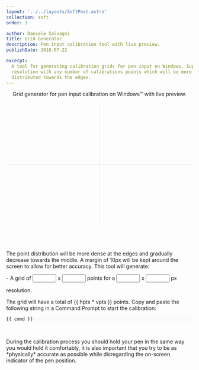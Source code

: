 ```yaml
---
layout: '../../layouts/SoftPost.astro'
collection: soft
order: 3

author: Daniele Salvagni
title: Grid Generator
description: Pen input calibration tool with live preview.
publishDate: 2018-07-22

excerpt:
  A tool for generating calibration grids for pen input on Windows. Supports any
  resolution with any number of calibrations points which will be more densely
  distributed towards the edges.
---
```


<p align="center">Grid generator for pen input calibration on Windows™ with live preview.</p>

<div id="grid-app" class="content">

  <svg viewBox="-151 -101 302 202">
    <line v-for="h in horz" v-bind:x1="h" y1="-100" v-bind:x2="h" y2="100" style="stroke:#d5d5d5;stroke-width:0.5" />
    <line v-for="v in vert" x1="-150" v-bind:y1="v" x2="150" v-bind:y2="v" style="stroke:#d5d5d5;stroke-width:0.5" />
  </svg>

<br><br>

  <p>The point distribution will be more dense at the edges and gradually decrease towards the middle. A margin of 10px will be kept around the screen to allow for better accuracy. This tool will generate:</p>

\- A grid of <input type="text" v-model="hpts" class="grid-input"> x
  <input type="text" v-model="vpts" class="grid-input"> points for a
  <input type="text" v-model="hres" class="grid-input"> x
  <input type="text" v-model="vres" class="grid-input"> px resolution.

  <p>The grid will have a total of {{ hpts * vpts }} points. Copy and paste the following string in a Command Prompt to start the calibration:</p>

  <pre class="astro-code" style="background-color: #FAFAFA; overflow-x: auto;"><code style="white-space: initial;">
  {{ cmnd }}
  </code></pre>

  <br>
  <p>During the calibration process you should hold your pen in the same way you would hold it comfortably, it is also important that you try to be as *physically* accurate as possible while disregarding the on-screen indicator of the pen position.</p>

</div>

<script src="https://unpkg.com/vue@2.5.16"></script>
<script>
new Vue({
  el: '#grid-app',

  data: {
    test: 'passed!',
    hres: 2160,
    vres: 1440,
    hpts: 17,
    vpts: 14
  },

  computed: {
    horz: function () {
      return getIntervals(this.hpts, -150, 150);
    },
    vert: function () {
      return getIntervals(this.vpts, -100, 100);
    },
    cmnd: function () {
      let command = 'tabcal devicekind=pen lincal novalidate';
      let xarr = this.horz.map((x) =>
        Math.round(((x + 150) / 300) * (this.hres - 20) + 10)
      );
      let yarr = this.vert.map((y) =>
        Math.round(((y + 100) / 200) * (this.vres - 20) + 10)
      );
      return (
        command +
        ' XGridPts=' +
        xarr.toString() +
        ' YGridPts=' +
        yarr.toString()
      );
    }
  }
});

function getIntervals(points, min, max) {
  let arr = [];
  let pts = points - 3;
  let unit = max / ((pts / 2 + 1) * (pts / 2 + 2)); // /6?

  for (let i = 0; i < pts / 2; i++) arr.push(unit * (i + 1) * (i + 2) - max);
  let mirror = arr.concat(
    arr.map(function (x) {
      return x * -1;
    })
  );
  if (points > 1) mirror = mirror.concat([min, max]);
  if (pts % 2 == 0) mirror = mirror.concat(0);
  mirror = mirror.sort(function (a, b) {
    return +a - +b;
  });
  return mirror;
}
</script>

<style>
pre {
  overflow: auto;
}


[type='color'], [type='date'], [type='datetime'], [type='datetime-local'], [type='email'], [type='month'], [type='number'], [type='password'], [type='search'], [type='tel'], [type='text'], [type='time'], [type='url'], [type='week'], input:not([type]), textarea {
    appearance: none;
    background-color: #fff;
    border: 1px solid #98978e;
    border-radius: 3px;
    box-sizing: border-box;
    margin-bottom: 1em;
    padding: 0.66667em;
    width: 100%;
}

.grid-input {
    display: inline-block;
    width: 4rem;
    text-align: center;
    padding: 0.1rem;
    border-color: #7a7972;
}
</style>

